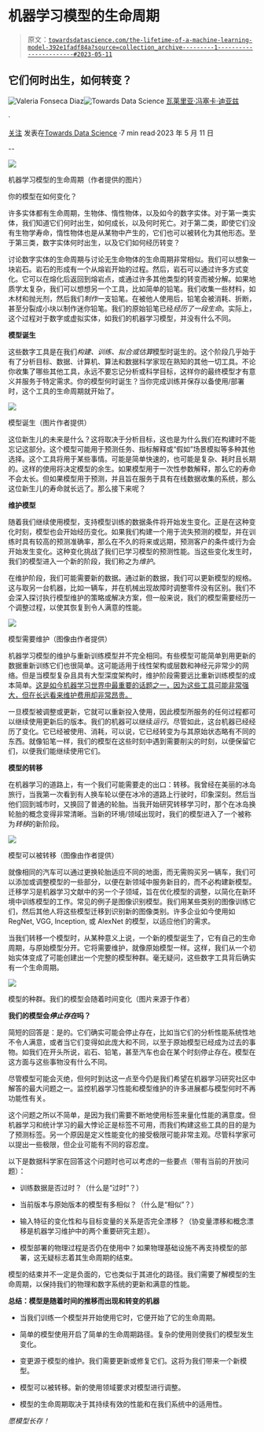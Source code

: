 # 机器学习模型的生命周期

> 原文：[`towardsdatascience.com/the-lifetime-of-a-machine-learning-model-392e1fadf84a?source=collection_archive---------1-----------------------#2023-05-11`](https://towardsdatascience.com/the-lifetime-of-a-machine-learning-model-392e1fadf84a?source=collection_archive---------1-----------------------#2023-05-11)

## 它们何时出生，如何转变？

[](https://medium.com/@valefonsecadiaz?source=post_page-----392e1fadf84a--------------------------------)![Valeria Fonseca Diaz](https://medium.com/@valefonsecadiaz?source=post_page-----392e1fadf84a--------------------------------)[](https://towardsdatascience.com/?source=post_page-----392e1fadf84a--------------------------------)![Towards Data Science](https://towardsdatascience.com/?source=post_page-----392e1fadf84a--------------------------------) [瓦莱里亚·冯塞卡·迪亚兹](https://medium.com/@valefonsecadiaz?source=post_page-----392e1fadf84a--------------------------------)

·

[关注](https://medium.com/m/signin?actionUrl=https%3A%2F%2Fmedium.com%2F_%2Fsubscribe%2Fuser%2F6e363caf1c79&operation=register&redirect=https%3A%2F%2Ftowardsdatascience.com%2Fthe-lifetime-of-a-machine-learning-model-392e1fadf84a&user=Valeria+Fonseca+Diaz&userId=6e363caf1c79&source=post_page-6e363caf1c79----392e1fadf84a---------------------post_header-----------) 发表在[Towards Data Science](https://towardsdatascience.com/?source=post_page-----392e1fadf84a--------------------------------) ·7 min read·2023 年 5 月 11 日[](https://medium.com/m/signin?actionUrl=https%3A%2F%2Fmedium.com%2F_%2Fvote%2Ftowards-data-science%2F392e1fadf84a&operation=register&redirect=https%3A%2F%2Ftowardsdatascience.com%2Fthe-lifetime-of-a-machine-learning-model-392e1fadf84a&user=Valeria+Fonseca+Diaz&userId=6e363caf1c79&source=-----392e1fadf84a---------------------clap_footer-----------)

--

[](https://medium.com/m/signin?actionUrl=https%3A%2F%2Fmedium.com%2F_%2Fbookmark%2Fp%2F392e1fadf84a&operation=register&redirect=https%3A%2F%2Ftowardsdatascience.com%2Fthe-lifetime-of-a-machine-learning-model-392e1fadf84a&source=-----392e1fadf84a---------------------bookmark_footer-----------)![](img/1b2d405d6df597874188f4b038592a42.png)

机器学习模型的生命周期（作者提供的图片）

你的模型在如何变化？

许多实体都有生命周期，生物体、惰性物体，以及如今的数字实体。对于第一类实体，我们知道它们何时出生，如何成长，以及何时死亡。对于第二类，即使它们没有生物学寿命，惰性物体也是从某物中产生的，它们也可以被转化为其他形态。至于第三类，数字实体何时出生，以及它们如何经历转变？

讨论数字实体的生命周期与讨论无生命物体的生命周期非常相似。我们可以想象一块岩石。岩石的形成有一个从熔岩开始的过程。然后，岩石可以通过许多方式变化。它可以在熔化后返回到熔岩点，或通过许多其他类型的转变而被分解。如果地质学太复杂，我们可以想想另一个工具，比如简单的铅笔。我们收集一些材料，如木材和抛光剂，然后我们*制作*一支铅笔。在被他人使用后，铅笔会被消耗、折断，甚至分裂成小块以制作迷你铅笔。我们的原始铅笔已经*经历了一段生命*。实际上，这个过程对于数字或虚拟实体，如我们的机器学习模型，并没有什么不同。

**模型诞生**

这些数字工具是在我们*构建、训练、拟合或估算*模型时诞生的。这个阶段几乎始于有了分析目标、数据、计算机、算法和数据科学家现在熟知的其他一切工具。不论你收集了哪些其他工具，永远不要忘记分析或科学目标，这样你的最终模型才有意义并服务于特定需求。你的模型何时诞生？当你完成训练并保存以备使用/部署时，这个工具的生命周期就开始了。

![](img/3897f0a63969cd73acdff522ffac1884.png)

模型诞生（图片作者提供）

这位新生儿的未来是什么？这将取决于分析目标，这也是为什么我们在构建时不能忘记这部分。这个模型可能用于预测任务、指标解释或“假如”场景模拟等多种其他选择。这个工具将用于某些事情。可能是简单快速的，也可能是复杂、耗时且长期的。这样的使用将决定模型的余生。如果模型用于一次性参数解释，那么它的寿命不会太长。但如果模型用于预测，并且旨在服务于具有在线数据收集的系统，那么这位新生儿的寿命就长远了。那么接下来呢？

**维护模型**

随着我们继续使用模型，支持模型训练的数据条件将开始发生变化。正是在这种变化时刻，模型也会开始经历变化。如果我们构建一个用于流失预测的模型，并在训练时具有较高的预测准确率，那么在不久的将来或远期，预测客户的条件或行为会开始发生变化。这种变化挑战了我们已学习模型的预测性能。当这些变化发生时，我们的模型进入一个新的阶段，我们称之为*维护*。

在维护阶段，我们可能需要新的数据。通过新的数据，我们可以更新模型的规格。这与取另一台机器，比如一辆车，并在机械出现故障时调整零件没有区别。我们不会深入探讨执行模型维护的策略或解决方案，但一般来说，我们的模型需要经历一个调整过程，以使其恢复到令人满意的性能。

![](img/789ecb6d600c820992c1452bf31d5377.png)

模型需要维护（图像由作者提供）

机器学习模型的维护与重新训练模型并不完全相同。有些模型可能简单到用更新的数据重新训练它们也很简单。这可能适用于线性架构或层数和神经元非常少的网络。但是当模型复杂且具有大型深度架构时，维护阶段需要远比重新训练模型的成本简单。[这是如今机器学习世界中最重要的话题之一，因为这些工具可能非常强大，但在长远看来维护费用却非常昂贵。](https://huyenchip.com/2022/02/07/data-distribution-shifts-and-monitoring.html)

一旦模型被调整或更新，它就可以重新投入使用，因此模型所服务的任何过程都可以继续使用更新后的版本。我们的机器可以继续*运行*。尽管如此，这台机器已经经历了变化。它已经被使用、消耗，可以说，它已经转变为与其原始状态略有不同的东西。就像铅笔一样，我们的模型在这些时刻中遇到需要削尖的时刻，以便保留它们，以便我们能继续使用它们。

**模型的转移**

在机器学习的道路上，有一个我们可能需要走的出口：转移。我曾经在美丽的冰岛旅行，当我第一次看到有人换车轮以便在冰冷的道路上行驶时，印象深刻。然后当他们回到城市时，又换回了普通的轮胎。当我开始研究转移学习时，那个在冰岛换轮胎的概念变得非常清晰。当新的环境/领域出现时，我们的模型进入了一个被称为*转移*的新阶段。

![](img/9f5d02690d5289a389df50a11ad147a2.png)

模型可以被转移（图像由作者提供）

就像相同的汽车可以通过更换轮胎适应不同的地面，而无需购买另一辆车，我们可以添加或调整模型的一些部分，以便在新领域中服务新目的，而不必构建新模型。迁移学习是机器学习文献中的另一个子领域，旨在优化模型的调整，以简化在新环境中训练模型的工作。常见的例子是图像识别模型。我们用某些类别的图像训练它们，然后其他人将这些模型迁移到识别新的图像类别。许多企业如今使用如 RegNet, VGG, Inception, 或 AlexNet 的模型，以适应他们的需求。

当我们转移一个模型时，从某种意义上说，一个新的模型诞生了，它有自己的生命周期，与原始模型分开。它将需要维护，就像原始模型一样。这样，我们从一个初始实体变成了可能创建出一个完整的模型种群。毫无疑问，这些数字工具背后确实有一个生命周期。

![](img/58d19fc21075c772cefa42a8550d960d.png)

模型的种群。我们的模型会随着时间变化（图片来源于作者）

**我们的模型会*停止存在*吗？**

简短的回答是：是的。它们确实可能会停止存在，比如当它们的分析性能系统性地不令人满意，或者当它们变得如此庞大和不同，以至于原始模型已经成为过去的事物。如我们在开头所说，岩石、铅笔，甚至汽车也会在某个时刻停止存在。模型在这方面与这些事物没有什么不同。

尽管模型可能会灭绝，但何时到达这一点至今仍是我们希望在机器学习研究社区中解答的最大问题之一。监控机器学习性能和模型维护的许多进展都与模型何时不再功能性有关。

这个问题之所以不简单，是因为我们需要不断地使用标签来量化性能的满意度。但机器学习和统计学习的最大悖论正是标签不可用，而我们构建这些工具的目的是为了预测标签。另一个原因是定义性能变化的接受极限可能非常主观。尽管科学家可以提出一些极限，但企业可能有不同的容忍度。

以下是数据科学家在回答这个问题时也可以考虑的一些要点（带有当前的开放问题）：

+   训练数据是否过时？（什么是“过时”？）

+   当前版本与原始版本的模型有多相似？（什么是“相似”？）

+   输入特征的变化性和与目标变量的关系是否完全漂移？（协变量漂移和概念漂移是机器学习维护中的两个重要研究主题）。

+   模型部署的物理过程是否仍在使用中？如果物理基础设施不再支持模型的部署，这无疑标志着其生命周期的结束。

模型的结束并不一定是负面的，它也类似于其进化的路径。我们需要了解模型的生命周期，以保持我们的物理和数字系统的更新和满意的性能。

**总结：模型是随着时间的推移而出现和转变的机器**

+   当我们训练一个模型并开始使用它时，它便开始了它的生命周期。

+   简单的模型使用开启了简单的生命周期路径。复杂的使用则使我们的模型发生变化。

+   变更源于模型的维护。我们需要更新或修复它们。这将为我们带来一个新模型。

+   模型可以被转移。新的使用领域要求对模型进行调整。

+   模型的生命周期取决于其持续有效的性能和在我们系统中的适用性。

*愿模型长存！*
